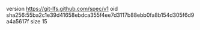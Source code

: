 version https://git-lfs.github.com/spec/v1
oid sha256:55ba2c1e39d41658ebdca355f4ee7d3117b88ebb0fa8b154d305f6d9a4a5617f
size 15
